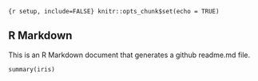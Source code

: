 
`{r setup, include=FALSE} knitr::opts_chunk$set(echo = TRUE)`

## R Markdown

This is an R Markdown document that generates a github readme.md file.

``` {r}
summary(iris)
```
